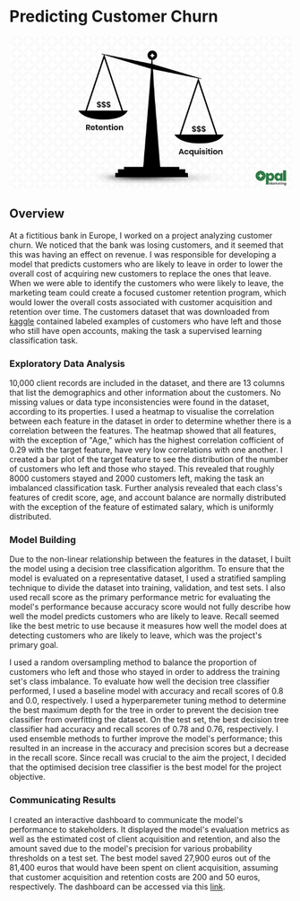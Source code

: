 # Predicting Customer Churn

![Customer Aquisition Cost vs Customer Retention Cost](cac_vs_crc.png)

## Overview

At a fictitious bank in Europe, I worked on a project analyzing customer churn. We noticed that the bank was losing customers, and it seemed that this was having an effect on revenue. I was responsible for developing a model that predicts customers who are likely to leave in order to lower the overall cost of acquiring new customers to replace the ones that leave. When we were able to identify the customers who were likely to leave, the marketing team could create a focused customer retention program, which would lower the overall costs associated with customer acquisition and retention over time. The customers dataset that was downloaded from [kaggle](https://www.kaggle.com/shrutimechlearn/churn-modelling) contained labeled examples of customers who have left and those who still have open accounts, making the task a supervised learning classification task.

### Exploratory Data Analysis

10,000 client records are included in the dataset, and there are 13 columns that list the demographics and other information about the customers. No missing values or data type inconsistencies were found in the dataset, according to its properties. I used a heatmap to visualise the correlation between each feature in the dataset in order to determine whether there is a correlation between the features. The heatmap showed that all features, with the exception of "Age," which has the highest correlation cofficient of 0.29 with the target feature, have very low correlations with one another. I created a bar plot of the target feature to see the distribution of the number of customers who left and those who stayed. This revealed that roughly 8000 customers stayed and 2000 customers left, making the task an imbalanced classification task. Further analysis revealed that each class's features of credit score, age, and account balance are normally distributed with the exception of the feature of estimated salary, which is uniformly distributed.

### Model Building

Due to the non-linear relationship between the features in the dataset, I built the model using a decision tree classification algorithm. To ensure that the model is evaluated on a representative dataset, I used a stratified sampling technique to divide the dataset into training, validation, and test sets. I also used recall score as the primary performance metric for evaluating the model's performance because accuracy score would not fully describe how well the model predicts customers who are likely to leave. Recall seemed like the best metric to use because it measures how well the model does at detecting customers who are likely to leave, which was the project's primary goal.

I used a random oversampling method to balance the proportion of customers who left and those who stayed in order to address the training set's class imbalance. To evaluate how well the decision tree classifier performed, I used a baseline model with accuracy and recall scores of 0.8 and 0.0, respectively. I used a hyperparemeter tuning method to determine the best maximum depth for the tree in order to prevent the decision tree classifier from overfitting the dataset. On the test set, the best decision tree classifier had accuracy and recall scores of 0.78 and 0.76, respectively. I used ensemble methods to further improve the model's performance; this resulted in an increase in the accuracy and precision scores but a decrease in the recall score. Since recall was crucial to the aim the project, I decided that the optimised decision tree classifier is the best model for the project objective.

### Communicating Results

I created an interactive dashboard to communicate the model's performance to stakeholders. It displayed the model's evaluation metrics as well as the estimated cost of client acquisition and retention, and also the amount saved due to the model's precision for various probability thresholds on a test set. The best model saved 27,900 euros out of the 81,400 euros that would have been spent on client acquisition, assuming that customer acquisition and retention costs are 200 and 50 euros, respectively. The dashboard can be accessed via this [link](https://huggingface.co/spaces/Tiloye/Churn_Model_Performance_Metrics).
